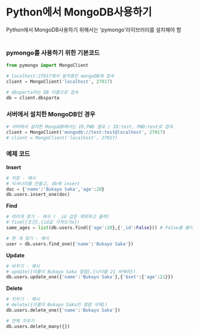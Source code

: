 # Python에서 MongoDB사용하기

Python에서 MongoDB사용하기 위해서는 'pymongo'라이브러리를 설치해야 함
<br><br>

### pymongo를 사용하기 위한 기본코드

``` python
from pymongo import MongoClient

# localhost:27017에서 동작중인 mongoDB에 접속
client = MongoClient('localhost', 27017)

# dbsparta라는 DB 이름으로 접속
db = client.dbsparta
```

### 서버에서 설치한 MongoDB인 경우

``` python
# 서버에서 설치한 MongoDB에서는 ID,PWD 필요 / ID:test, PWD:test로 접속
client = MongoClient('mongodb://test:test@localhost', 27017)
# client = MongoClient('localhost', 27017)
```


### 예제 코드
**Insert**
``` python
# 저장 - 예시
# 딕셔너리를 만들고, db에 insert
doc = {'name':'Bukayo Saka','age':20}
db.users.insert_one(doc)
```
**Find**
``` python
# 여러개 찾기 - 예시 ( _id 값은 제외하고 출력)
# find({조건},{id값 가져오기x}) 
same_ages = list(db.users.find({'age':20},{'_id':False})) # False를 붙이면 가져오지 않음

# 한 개 찾기 - 예시
user = db.users.find_one({'name':'Bukayo Saka'})
```

**Update**
``` python
# 바꾸기 - 예시
# update({이름이 Bukayo Saka 컬럼},{나이를 21 바꿔라})
db.users.update_one({'name':'Bukayo Saka'},{'$set':{'age':21}})
```

**Delete**
``` python
# 지우기 - 예시
# delete({이름이 Bukayo Saka인 컬럼 삭제})
db.users.delete_one({'name':'Bukayo Saka'})

# 전체 지우기
db.users.delete_many({})
```